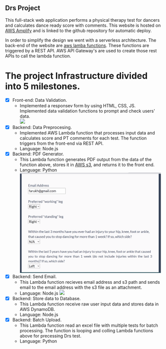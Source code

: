 ## Drs Project
This full-stack web application performs a physical therapy test for dancers and calculates dance ready score with comments. This website is hosted on [AWS Amplify](https://aws.amazon.com/amplify/) and is linked to the github repository for automatic deploy.

In order to simplify the design we went with a serverless architecture. The back-end of the website are [aws lamba functions](https://aws.amazon.com/lambda/). These functions are triggered by a REST API. AWS API Gateway's are used to create those rest APIs to call the lambda function.

# The project Infrastructure divided into 5 milestones.   
- [x] Front-end: Data Validation.<br>
  * Implemented a responsev form by using HTML, CSS, JS. Implemented data validation functions to prompt and check users' data.  
  <img src="https://github.com/Farukh-AVA/Farukh-AVA.github.io/blob/main/portfolio/InputData.gif"  width=500><br>
- [x] Backend: Data Preprocesing. <br>
  * Implemented AWS Lambda function that processes input data and calculates score and PT comments for each test. The function triggers from the front-end via REST API.
  * Language: Node.js
- [x] Backend: PDF Generator. <br>
   * This Lambda function generates PDF output from the data of the function above, stores it in [AWS s3](https://aws.amazon.com/s3/), and returns it to the front end.
   * Language: Python
   <img src="https://github.com/Farukh-AVA/Farukh-AVA.github.io/blob/main/portfolio/GeneratedPDF.gif"  width=500><br>
- [x] Backend: Send Email. <br>
   * This Lambda function recieves email address and s3 path and sends email to the email address with the s3 file as an attachment.
   * Language: Node.js
   <img src="https://github.com/Farukh-AVA/Farukh-AVA.github.io/blob/main/portfolio/EmailPDF.gif"  width=500><br>
- [x] Backend: Store data to Database. <br>
   * This Lambda function receive raw user input data and stores data in AWS DynamoDB.
   * Language: Node.js
- [x] Backend: Batch Upload. <br>
   * This Lambda function read an excel file with multiple tests for batch processing. The function is looping and colling Lambda functions above for precessing Drs test.
   * Language: Python
